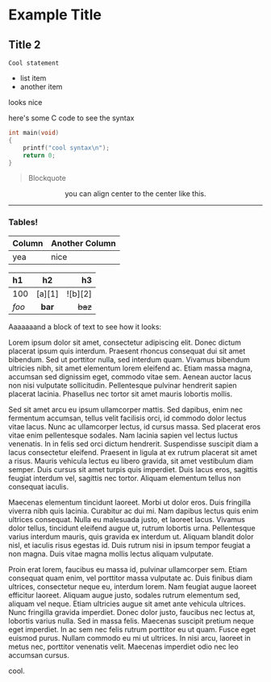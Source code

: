 # Example Title

## Title 2

`Cool statement`

- list item
- another item

looks nice

here's some C code to see the syntax


```c
int main(void)
{
	printf("cool syntax\n");
	return 0;
}
```

> Blockquote

<div style="text-align:center;">
you can align center to the center like this.
</div>

----

### Tables!

| Column | Another Column |
| --- | --- |
| yea | nice |

| h1    |    h2   |      h3 |
|:------|:-------:|--------:|
| 100   | [a][1]  | ![b][2] |
| *foo* | **bar** | ~~baz~~ |

Aaaaaaand a block of text to see how it looks:

 Lorem ipsum dolor sit amet, consectetur adipiscing elit. Donec dictum placerat ipsum quis interdum. Praesent rhoncus consequat dui sit amet bibendum. Sed ut porttitor nulla, sed interdum quam. Vivamus bibendum ultricies nibh, sit amet elementum lorem eleifend ac. Etiam massa magna, accumsan sed dignissim eget, commodo vitae sem. Aenean auctor lacus non nisi vulputate sollicitudin. Pellentesque pulvinar hendrerit sapien placerat lacinia. Phasellus nec tortor sit amet mauris lobortis mollis.

Sed sit amet arcu eu ipsum ullamcorper mattis. Sed dapibus, enim nec fermentum accumsan, tellus velit facilisis orci, id commodo dolor lectus vitae lacus. Nunc ac ullamcorper lectus, id cursus massa. Sed placerat eros vitae enim pellentesque sodales. Nam lacinia sapien vel lectus luctus venenatis. In in felis sed orci dictum hendrerit. Suspendisse suscipit diam a lacus consectetur eleifend. Praesent in ligula at ex rutrum placerat sit amet a risus. Mauris vehicula lectus eu libero gravida, sit amet vestibulum diam semper. Duis cursus sit amet turpis quis imperdiet. Duis lacus eros, sagittis feugiat interdum vel, sagittis nec tortor. Aliquam elementum tellus non consequat iaculis.

Maecenas elementum tincidunt laoreet. Morbi ut dolor eros. Duis fringilla viverra nibh quis lacinia. Curabitur ac dui mi. Nam dapibus lectus quis enim ultrices consequat. Nulla eu malesuada justo, et laoreet lacus. Vivamus dolor tellus, tincidunt eleifend augue ut, rutrum lobortis urna. Pellentesque varius interdum mauris, quis gravida ex interdum ut. Aliquam blandit dolor nisl, et iaculis risus egestas id. Duis rutrum nisi in ipsum tempor feugiat a non magna. Duis vitae magna mollis lectus aliquam vulputate.

Proin erat lorem, faucibus eu massa id, pulvinar ullamcorper sem. Etiam consequat quam enim, vel porttitor massa vulputate ac. Duis finibus diam ultrices, consectetur neque eu, interdum lorem. Nam feugiat augue laoreet efficitur laoreet. Aliquam augue justo, sodales rutrum elementum sed, aliquam vel neque. Etiam ultricies augue sit amet ante vehicula ultrices. Nunc fringilla gravida imperdiet. Donec dolor justo, faucibus nec lectus at, lobortis varius nulla. Sed in massa felis. Maecenas suscipit pretium neque eget imperdiet. In ac sem nec felis rutrum porttitor eu ut quam. Fusce eget euismod purus. Nullam commodo eu mi ut ultrices. In nisi arcu, laoreet in metus nec, porttitor venenatis velit. Maecenas imperdiet odio nec leo accumsan cursus. 

cool.